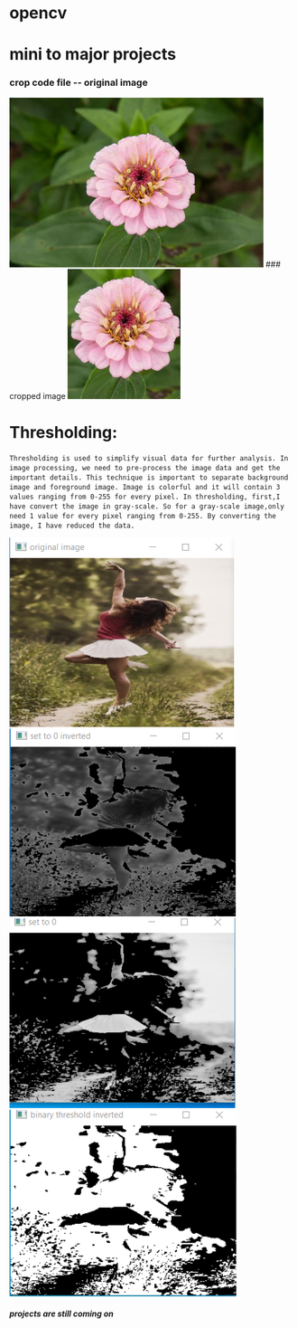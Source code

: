 # opencv
# mini to major projects

### crop code file -- original image
<img src="https://github.com/Jyothif/opencv/blob/main/1.jpg">
### cropped image
<img src="https://github.com/Jyothif/opencv/blob/main/Cropped%20Image.jpg">




# Thresholding:
`Thresholding is used to simplify visual data for further analysis. In image processing, we need to pre-process the image data and get the important details. This technique is important to separate background image and foreground image. Image is colorful and it will contain 3 values ranging from 0-255 for every pixel. In thresholding, first,I have convert the image in gray-scale. So for a gray-scale image,only need 1 value for every pixel ranging from 0-255. By converting the image, I have reduced the data.`

<img src="https://github.com/Jyothif/opencv/blob/main/images/s2.PNG"><img src="https://github.com/Jyothif/opencv/blob/main/images/s6.PNG"><img src="https://github.com/Jyothif/opencv/blob/main/images/s5.PNG"><img src ="https://github.com/Jyothif/opencv/blob/main/images/s4.PNG">






##### projects are still coming on
